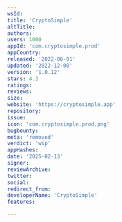 ```yaml
---
wsId: 
title: 'CryptoSimple'
altTitle: 
authors: 
users: 1000
appId: 'com.cryptosimple.prod'
appCountry: 
released: '2022-06-01'
updated: '2022-12-08'
version: '1.0.12'
stars: 4.3
ratings: 
reviews: 
size: 
website: 'https://cryptosimple.app'
repository: 
issue: 
icon: 'com.cryptosimple.prod.png'
bugbounty: 
meta: 'removed'
verdict: 'wip'
appHashes: 
date: '2025-02-13'
signer: 
reviewArchive: 
twitter: 
social: 
redirect_from: 
developerName: 'CryptoSimple'
features: 

---
```


